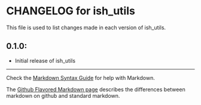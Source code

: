 # CHANGELOG for ish_utils

This file is used to list changes made in each version of ish_utils.

## 0.1.0:

* Initial release of ish_utils

- - -
Check the [Markdown Syntax Guide](http://daringfireball.net/projects/markdown/syntax) for help with Markdown.

The [Github Flavored Markdown page](http://github.github.com/github-flavored-markdown/) describes the differences between markdown on github and standard markdown.
